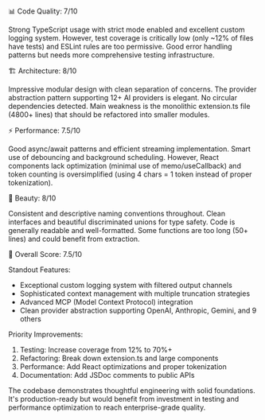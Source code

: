   📊 Code Quality: 7/10

  Strong TypeScript usage with strict mode enabled and excellent custom logging system. However, test coverage is critically low (only ~12% of files have tests)
  and ESLint rules are too permissive. Good error handling patterns but needs more comprehensive testing infrastructure.

  🏗️ Architecture: 8/10

  Impressive modular design with clean separation of concerns. The provider abstraction pattern supporting 12+ AI providers is elegant. No circular dependencies
  detected. Main weakness is the monolithic extension.ts file (4800+ lines) that should be refactored into smaller modules.

  ⚡ Performance: 7.5/10

  Good async/await patterns and efficient streaming implementation. Smart use of debouncing and background scheduling. However, React components lack optimization
  (minimal use of memo/useCallback) and token counting is oversimplified (using 4 chars = 1 token instead of proper tokenization).

  💎 Beauty: 8/10

  Consistent and descriptive naming conventions throughout. Clean interfaces and beautiful discriminated unions for type safety. Code is generally readable and
  well-formatted. Some functions are too long (50+ lines) and could benefit from extraction.

  🎯 Overall Score: 7.5/10

  Standout Features:
  - Exceptional custom logging system with filtered output channels
  - Sophisticated context management with multiple truncation strategies
  - Advanced MCP (Model Context Protocol) integration
  - Clean provider abstraction supporting OpenAI, Anthropic, Gemini, and 9 others

  Priority Improvements:
  1. Testing: Increase coverage from 12% to 70%+
  2. Refactoring: Break down extension.ts and large components
  3. Performance: Add React optimizations and proper tokenization
  4. Documentation: Add JSDoc comments to public APIs

  The codebase demonstrates thoughtful engineering with solid foundations. It's production-ready but would benefit from investment in testing and performance
  optimization to reach enterprise-grade quality.
